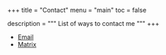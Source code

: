 +++
title = "Contact"
menu = "main"
toc = false

description = """
List of ways to contact me
"""
+++

- [Email](mailto:contact@bbaovanc.com)
- [Matrix](https://matrix.to/#/@bbaovanc:boba.best)
